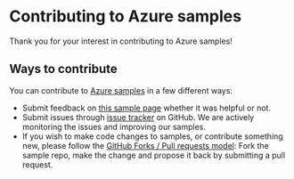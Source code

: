 # Contributing to Azure samples

Thank you for your interest in contributing to Azure samples!

## Ways to contribute

You can contribute to [Azure samples](https://github.com/Azure-Samples/compute-dotnet-manage-virtual-machine-scale-sets) in a few different ways:

- Submit feedback on [this sample page](https://azure.microsoft.com/documentation/samples/compute-dotnet-manage-virtual-machine-scale-sets/) whether it was helpful or not.  
- Submit issues through [issue tracker](https://github.com/Azure-Samples/compute-dotnet-manage-virtual-machine-scale-sets/issues) on GitHub. We are actively monitoring the issues and improving our samples.
- If you wish to make code changes to samples, or contribute something new, please follow the [GitHub Forks / Pull requests model](https://help.github.com/articles/fork-a-repo/): Fork the sample repo, make the change and propose it back by submitting a pull request.
